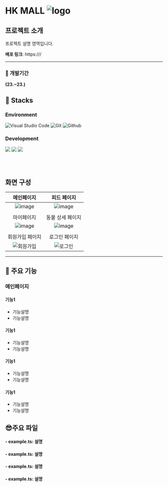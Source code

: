 # HK MALL  ![logo](https://github.com/CTDKSKM/hkmall/assets/69897998/8043e196-089c-43a2-9d3f-bd1c201555fb)


## 프로젝트 소개

프로젝트 설명 영역입니다.

**배포 링크**: https:///

***

### :boxing_glove: 개발기간

**(23.~23.)**

## :sunflower: Stacks

### Environment

![Visual Studio Code](https://img.shields.io/badge/Visual%20Studio%20Code-007ACC?style=for-the-badge&logo=Visual%20Studio%20Code&logoColor=white)
![Git](https://img.shields.io/badge/Git-F05032?style=for-the-badge&logo=Git&logoColor=white)
![Github](https://img.shields.io/badge/GitHub-181717?style=for-the-badge&logo=GitHub&logoColor=white)

### Development

<img src="https://img.shields.io/badge/React-61DAFB?style=for-the-badge&logo=React&logoColor=white"/> <img src="https://img.shields.io/badge/firebase-FFCA28?style=for-the-badge&logo=firebase&logoColor=white"/> <img src="https://img.shields.io/badge/vercel-000000?style=for-the-badge&logo=vercel&logoColor=white"/>

<br/><br/>

## 화면 구성

|                                             메인페이지                                              |                                            피드 페이지                                            |
| :-------------------------------------------------------------------------------------------------: | :-----------------------------------------------------------------------------------------------: |
|  ![image](https://github.com/Hediar/PetoPia/assets/69897998/c0944829-26b0-4eb2-8374-d547d0ad0cac)   | ![image](https://github.com/Hediar/PetoPia/assets/69897998/9328e4d0-81bb-4bf2-bb9a-182541288882)  |
|                                                                                                     |
|                                             마이페이지                                              |                                         동물 상세 페이지                                          |
|  ![image](https://github.com/Hediar/PetoPia/assets/69897998/4832375b-5365-451a-9351-84cd80f92acd)   | ![image](https://github.com/Hediar/PetoPia/assets/69897998/bb011c35-761e-4a40-921a-5688216152c1)  |
|                                                                                                     |
|                                           회원가입 페이지                                           |                                           로그인 페이지                                           |
| ![회원가입](https://github.com/Hediar/PetoPia/assets/72387948/bd21fb18-611b-4319-9bed-a5154bdf84b5) | ![로그인](https://github.com/Hediar/PetoPia/assets/72387948/199a865f-9062-4edc-b48d-be855f9d2886) |

---

## :partying_face: 주요 기능

### 메인페이지

#### 기능1

- 기능설명
- 기능설명

#### 기능1

- 기능설명
- 기능설명

#### 기능1

- 기능설명
- 기능설명

#### 기능1

- 기능설명
- 기능설명






## :sunglasses:주요 파일

#### - example.ts: 설명
#### - example.ts: 설명
#### - example.ts: 설명
#### - example.ts: 설명



<br/><br/>

<br/><br/>
